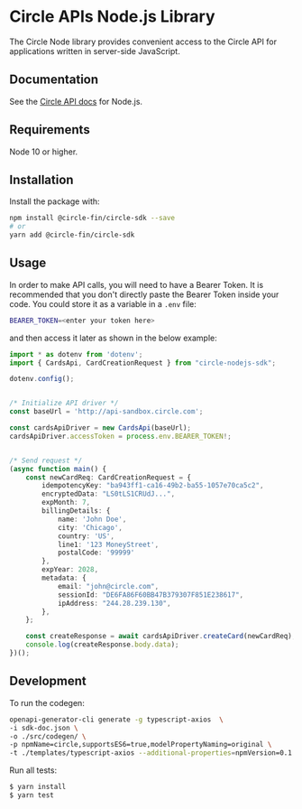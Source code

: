 # Circle APIs Node.js Library


The Circle Node library provides convenient access to the Circle API for
applications written in server-side JavaScript.

## Documentation

See the [Circle API docs](https://developers.circle.com/reference/ping?lang=node) for Node.js.

## Requirements

Node 10 or higher.

## Installation

Install the package with:

```sh
npm install @circle-fin/circle-sdk --save
# or
yarn add @circle-fin/circle-sdk
```

## Usage

In order to make API calls, you will need to have a Bearer Token. It is recommended that you don't directly paste the Bearer Token inside your code. You could store it as a variable in a `.env` file:

```bash
BEARER_TOKEN=<enter your token here>
```

and then access it later as shown in the below example:


```Typescript
import * as dotenv from 'dotenv';
import { CardsApi, CardCreationRequest } from "circle-nodejs-sdk";

dotenv.config();


/* Initialize API driver */
const baseUrl = 'http://api-sandbox.circle.com';

const cardsApiDriver = new CardsApi(baseUrl);
cardsApiDriver.accessToken = process.env.BEARER_TOKEN!;


/* Send request */
(async function main() {
    const newCardReq: CardCreationRequest = {
        idempotencyKey: "ba943ff1-ca16-49b2-ba55-1057e70ca5c2",
        encryptedData: "LS0tLS1CRUdJ...",
        expMonth: 7,
        billingDetails: {
            name: 'John Doe',
            city: 'Chicago',
            country: 'US',
            line1: '123 MoneyStreet',
            postalCode: '99999'
        },
        expYear: 2028,
        metadata: {
            email: "john@circle.com",
            sessionId: "DE6FA86F60BB47B379307F851E238617",
            ipAddress: "244.28.239.130",
        },
    };

    const createResponse = await cardsApiDriver.createCard(newCardReq);
    console.log(createResponse.body.data);
})();
```


## Development

To run the codegen:

```sh
openapi-generator-cli generate -g typescript-axios  \
-i sdk-doc.json \
-o ./src/codegen/ \
-p npmName=circle,supportsES6=true,modelPropertyNaming=original \
-t ./templates/typescript-axios --additional-properties=npmVersion=0.1.0-alpha.0,circleApiVersion=v1 
```

Run all tests:

```bash
$ yarn install
$ yarn test
```